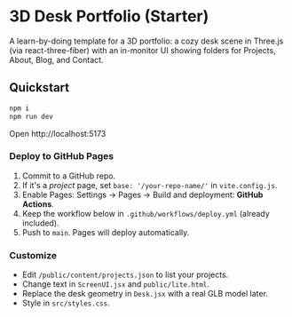 # 3D Desk Portfolio (Starter)

A learn-by-doing template for a 3D portfolio: a cozy desk scene in Three.js (via react-three-fiber) with an in-monitor UI showing folders for Projects, About, Blog, and Contact.

## Quickstart

```bash
npm i
npm run dev
```

Open http://localhost:5173

### Deploy to GitHub Pages
1. Commit to a GitHub repo.
2. If it's a *project* page, set `base: '/your-repo-name/'` in `vite.config.js`.
3. Enable Pages: Settings → Pages → Build and deployment: **GitHub Actions**.
4. Keep the workflow below in `.github/workflows/deploy.yml` (already included).
5. Push to `main`. Pages will deploy automatically.

### Customize
- Edit `/public/content/projects.json` to list your projects.
- Change text in `ScreenUI.jsx` and `public/lite.html`.
- Replace the desk geometry in `Desk.jsx` with a real GLB model later.
- Style in `src/styles.css`.
